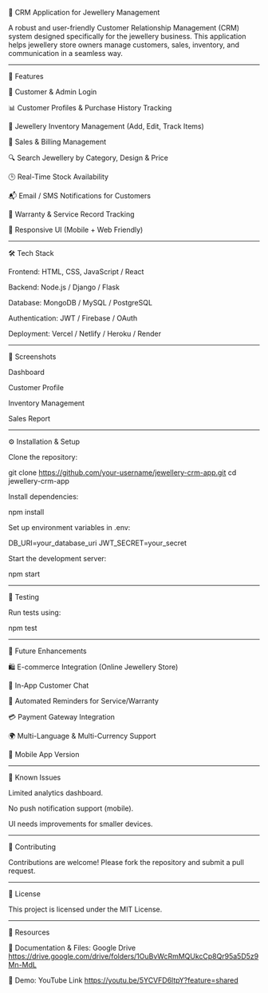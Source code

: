 
💎 CRM Application for Jewellery Management

A robust and user-friendly Customer Relationship Management (CRM) system designed specifically for the jewellery business. This application helps jewellery store owners manage customers, sales, inventory, and communication in a seamless way.


---

🚀 Features

👥 Customer & Admin Login

📊 Customer Profiles & Purchase History Tracking

💍 Jewellery Inventory Management (Add, Edit, Track Items)

🛒 Sales & Billing Management

🔍 Search Jewellery by Category, Design & Price

🕒 Real-Time Stock Availability

📬 Email / SMS Notifications for Customers

📜 Warranty & Service Record Tracking

📱 Responsive UI (Mobile + Web Friendly)



---

🛠️ Tech Stack

Frontend: HTML, CSS, JavaScript / React

Backend: Node.js / Django / Flask

Database: MongoDB / MySQL / PostgreSQL

Authentication: JWT / Firebase / OAuth

Deployment: Vercel / Netlify / Heroku / Render



---

📸 Screenshots

Dashboard

Customer Profile

Inventory Management

Sales Report



---

⚙️ Installation & Setup

Clone the repository:

git clone https://github.com/your-username/jewellery-crm-app.git
cd jewellery-crm-app

Install dependencies:

npm install

Set up environment variables in .env:

DB_URI=your_database_uri
JWT_SECRET=your_secret

Start the development server:

npm start


---

🧪 Testing

Run tests using:

npm test


---

📌 Future Enhancements

🛍️ E-commerce Integration (Online Jewellery Store)

💬 In-App Customer Chat

📆 Automated Reminders for Service/Warranty

💳 Payment Gateway Integration

🌍 Multi-Language & Multi-Currency Support

📱 Mobile App Version



---

🐞 Known Issues

Limited analytics dashboard.

No push notification support (mobile).

UI needs improvements for smaller devices.



---

🤝 Contributing

Contributions are welcome!
Please fork the repository and submit a pull request.


---

📄 License

This project is licensed under the MIT License.


---

🔗 Resources

📂 Documentation & Files: Google Drive
https://drive.google.com/drive/folders/1OuBvWcRmMQUkcCp8Qr95a5D5z9Mn-MdL

🎥 Demo: YouTube Link
https://youtu.be/5YCVFD6ltpY?feature=shared

